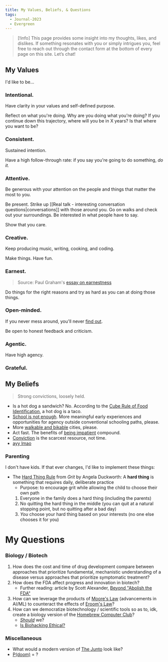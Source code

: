 ```yaml
---
title: My Values, Beliefs, & Questions
tags:
  - Journal-2023
  - Evergreen
---
```

>[!info] This page provides some insight into my thoughts, likes, and dislikes. If something resonates with you or simply intrigues you, feel free to reach out through the contact form at the bottom of every page on this site. Let’s chat!
## My Values
I'd like to be...
### Intentional.
Have clarity in your values and self-defined purpose.

Reflect on what you're doing. Why are you doing what you're doing? 
If you continue down this trajectory, where will you be in X years? Is that where you want to be?
### Consistent.
Sustained intention.

Have a high follow-through rate: if you say you're going to do something, *do it.*
### Attentive.
Be generous with your attention on the people and things that matter the most to you.

Be present. Strike up [[Real talk - interesting conversation questions|conversations]] with those around you. Go on walks and check out your surroundings. Be interested in what people have to say. 

Show that you care.
### Creative.
Keep producing music, writing, cooking, and coding. 

Make things. Have fun. 
### Earnest.
> Source: Paul Graham's [essay on earnestness](http://www.paulgraham.com/earnest.html)

Do things for the right reasons and try as hard as you can at doing those things.
### Open-minded.
If you never mess around, you'll never [find out](https://twitter.com/rogerskaer/status/1576025818182332416). 

Be open to honest feedback and criticism.
### Agentic. 
Have high agency. 
### Grateful.


## My Beliefs
> Strong convictions, loosely held. 

- Is a hot dog a sandwich? No. According to the [Cube Rule of Food Identification](https://cuberule.com/), a hot dog is a taco.
- [School is not enough](https://www.palladiummag.com/2023/06/06/school-is-not-enough/). More meaningful early experiences and opportunities for agency outside conventional schooling paths, please.
- More [walkable and bikable](https://www.youtube.com/watch?v=uxykI30fS54) cities, please. 
- Act fast. The benefits of [being impatient](https://www.benkuhn.net/impatient/) compound. 
- [Conviction](https://blog.aayushg.com/fake_conviction/) is the scarcest resource, not time.
- [ayy lmao](https://www.visakanv.com/blog/ayy-lmao/?ref=andrewconner.com)
### Parenting 
I don't have kids. If that ever changes, I'd like to implement these things: 
- The [Hard Thing Rule](https://characterlab.org/character-hub/resources/grit-the-power-of-passion-and-perseverance/) from *Grit* by Angela Duckworth: A **hard thing** is something that requires daily, deliberate practice
	- Purpose: to encourage grit while allowing the child to choose their own path
	1. Everyone in the family does a hard thing (including the parents) 
	2. No quitting the hard thing in the middle (you can quit at a natural stopping point, but no quitting after a bad day)
	3. *You* choose your hard thing based on your interests (no one else chooses it for you)

# My Questions
### Biology / Biotech
1. How does the cost and time of drug development compare between approaches that prioritize fundamental, mechanistic understanding of a disease versus approaches that prioritize symptomatic treatment?
2. How does the FDA affect progress and innovation in biotech?
	- Further reading: article by Scott Alexander, [Beyond "Abolish the FDA"](https://www.astralcodexten.com/p/beyond-abolish-the-fda)
3. How can we leverage the products of [Moore's Law](https://en.wikipedia.org/wiki/Moore%27s_law#:~:text=Advancements%20in%20digital%20electronics%2C%20such,strongly%20linked%20to%20Moore's%20law.) (advancements in AI/ML) to  counteract the effects of [Eroom's Law](https://en.wikipedia.org/wiki/Eroom%27s_law#:~:text=Eroom's%20law%20is%20the%20observation,first%20observed%20in%20the%201980s.)?
4. How can we democratize biotechnology / scientific tools so as to, idk, create a biology version of the [Homebrew Computer Club](https://en.wikipedia.org/wiki/Homebrew_Computer_Club)?
	- *[Should](https://www.newyorker.com/magazine/2020/05/25/the-rogue-experimenters)* we? 
	- [Is Biohacking Ethical?](https://www.vox.com/future-perfect/2019/10/22/20921302/netflix-unnatural-selection-biohacking-crispr-gene-editing) 
### Miscellaneous
- What would a modern version of [The Junto](http://www.benjamin-franklin-history.org/junto-club/) look like? 
- [P(doom)](https://www.fastcompany.com/90994526/pdoom-explained-how-to-calculate-your-score-on-ai-apocalypse-metric) = ?

